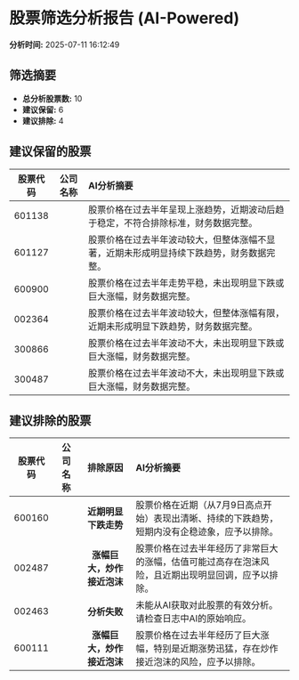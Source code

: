 # 股票筛选分析报告 (AI-Powered)

**分析时间:** 2025-07-11 16:12:49

## 筛选摘要

- **总分析股票数:** 10
- **建议保留:** 6
- **建议排除:** 4

## 建议保留的股票

| 股票代码 | 公司名称 | AI分析摘要 |
|:---:|:---:|:---|
| 601138 |  | 股票价格在过去半年呈现上涨趋势，近期波动后趋于稳定，不符合排除标准，财务数据完整。 |
| 601127 |  | 股票价格在过去半年波动较大，但整体涨幅不显著，近期未形成明显持续下跌趋势，财务数据完整。 |
| 600900 |  | 股票价格在过去半年走势平稳，未出现明显下跌或巨大涨幅，财务数据完整。 |
| 002364 |  | 股票价格在过去半年波动较大，但整体涨幅有限，近期未形成明显下跌趋势，财务数据完整。 |
| 300866 |  | 股票价格在过去半年波动不大，未出现明显下跌或巨大涨幅，财务数据完整。 |
| 300487 |  | 股票价格在过去半年波动不大，未出现明显下跌或巨大涨幅，财务数据完整。 |

## 建议排除的股票

| 股票代码 | 公司名称 | 排除原因 | AI分析摘要 |
|:---:|:---:|:---:|:---|
| 600160 |  | **近期明显下跌走势** | 股票价格在近期（从7月9日高点开始）表现出清晰、持续的下跌趋势，短期内没有企稳迹象，应予以排除。 |
| 002487 |  | **涨幅巨大，炒作接近泡沫** | 股票价格在过去半年经历了非常巨大的涨幅，估值可能过高存在泡沫风险，且近期出现明显回调，应予以排除。 |
| 002463 |  | **分析失败** | 未能从AI获取对此股票的有效分析。请检查日志中AI的原始响应。 |
| 600111 |  | **涨幅巨大，炒作接近泡沫** | 股票价格在过去半年经历了巨大涨幅，特别是近期涨势迅猛，存在炒作接近泡沫的风险，应予以排除。 |
